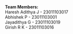 **Team Members:**
</br>
Haresh Adithya J - 23011103017
</br>
Abhishek P - 23011103001
</br>
Jayadithya G - 23011103019
</br>
Girish R K - 23011103016
